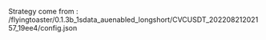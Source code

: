 Strategy come from : /flyingtoaster/0.1.3b_1sdata_auenabled_longshort/CVCUSDT_20220821202157_19ee4/config.json